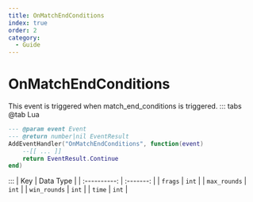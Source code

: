 ```yaml
---
title: OnMatchEndConditions
index: true
order: 2
category:
  - Guide
---
```


# OnMatchEndConditions
This event is triggered when match_end_conditions is triggered.
::: tabs
@tab Lua
```lua
--- @param event Event
--- @return number|nil EventResult
AddEventHandler("OnMatchEndConditions", function(event)
    --[[ ... ]]
    return EventResult.Continue
end)
```

:::
|      Key     | Data Type |
| :----------: | :-------: |
|    `frags`   |   `int`   |
| `max_rounds` |   `int`   |
| `win_rounds` |   `int`   |
|    `time`    |   `int`   |
